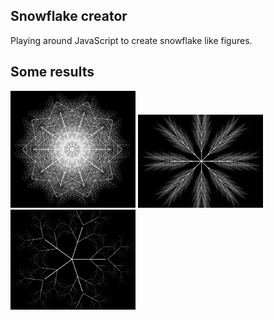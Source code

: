 ## Snowflake creator
Playing around JavaScript to create snowflake like figures.


## Some results
<img src="imgResults/1.png" width="200px">
<img src="imgResults/2.png" width="200px">
<img src="imgResults/3.png" width="200px">

